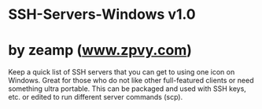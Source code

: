 # SSH-Servers-Windows v1.0
# by zeamp (www.zpvy.com)
Keep a quick list of SSH servers that you can get to using one icon on Windows. Great for those who do not like other full-featured clients or need something ultra portable. This can be packaged and used with SSH keys, etc. or edited to run different server commands (scp).
